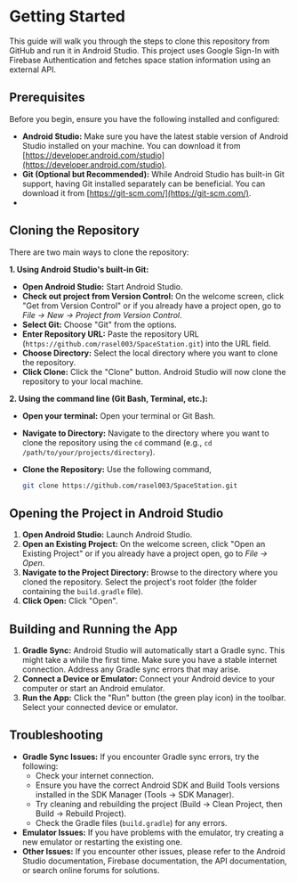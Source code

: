 # Getting Started

This guide will walk you through the steps to clone this repository from GitHub and run it in Android Studio. This project uses Google Sign-In with Firebase Authentication and fetches space station information using an external API.

## Prerequisites

Before you begin, ensure you have the following installed and configured:

* **Android Studio:**  Make sure you have the latest stable version of Android Studio installed on your machine. You can download it from [https://developer.android.com/studio](https://developer.android.com/studio).
* **Git (Optional but Recommended):** While Android Studio has built-in Git support, having Git installed separately can be beneficial. You can download it from [https://git-scm.com/](https://git-scm.com/).
* 
## Cloning the Repository

There are two main ways to clone the repository:

**1. Using Android Studio's built-in Git:**

   * **Open Android Studio:** Start Android Studio.
   * **Check out project from Version Control:**  On the welcome screen, click "Get from Version Control" or if you already have a project open, go to *File -> New -> Project from Version Control*.
   * **Select Git:** Choose "Git" from the options.
   * **Enter Repository URL:** Paste the repository URL (`https://github.com/rasel003/SpaceStation.git`) into the URL field.
   * **Choose Directory:** Select the local directory where you want to clone the repository.
   * **Click Clone:** Click the "Clone" button.  Android Studio will now clone the repository to your local machine.

**2. Using the command line (Git Bash, Terminal, etc.):**

   * **Open your terminal:** Open your terminal or Git Bash.
   * **Navigate to Directory:** Navigate to the directory where you want to clone the repository using the `cd` command (e.g., `cd /path/to/your/projects/directory`).
   * **Clone the Repository:** Use the following command,

     ```bash
     git clone https://github.com/rasel003/SpaceStation.git
     ```

## Opening the Project in Android Studio

1. **Open Android Studio:** Launch Android Studio.
2. **Open an Existing Project:** On the welcome screen, click "Open an Existing Project" or if you already have a project open, go to *File -> Open*.
3. **Navigate to the Project Directory:** Browse to the directory where you cloned the repository. Select the project's root folder (the folder containing the `build.gradle` file).
4. **Click Open:** Click "Open".

## Building and Running the App

1. **Gradle Sync:** Android Studio will automatically start a Gradle sync.  This might take a while the first time. Make sure you have a stable internet connection.  Address any Gradle sync errors that may arise.
2. **Connect a Device or Emulator:** Connect your Android device to your computer or start an Android emulator.
3. **Run the App:** Click the "Run" button (the green play icon) in the toolbar.  Select your connected device or emulator.

## Troubleshooting

* **Gradle Sync Issues:** If you encounter Gradle sync errors, try the following:
    * Check your internet connection.
    * Ensure you have the correct Android SDK and Build Tools versions installed in the SDK Manager (Tools -> SDK Manager).
    * Try cleaning and rebuilding the project (Build -> Clean Project, then Build -> Rebuild Project).
    * Check the Gradle files (`build.gradle`) for any errors.
* **Emulator Issues:** If you have problems with the emulator, try creating a new emulator or restarting the existing one.
* **Other Issues:** If you encounter other issues, please refer to the Android Studio documentation, Firebase documentation, the API documentation, or search online forums for solutions.

